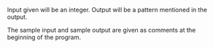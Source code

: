 Input given will be an integer.
Output will be a pattern mentioned in the output.

The sample input and sample output are given as comments at the beginning of the program.

